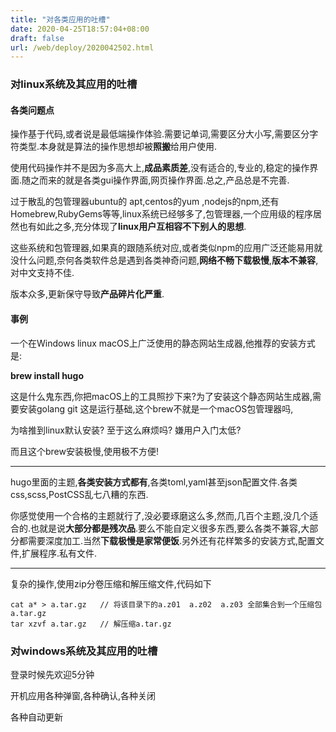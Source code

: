 ```yaml
---
title: "对各类应用的吐槽"
date: 2020-04-25T18:57:04+08:00
draft: false
url: /web/deploy/2020042502.html
---
```


### 对linux系统及其应用的吐槽


#### 各类问题点

操作基于代码,或者说是最低端操作体验.需要记单词,需要区分大小写,需要区分字符类型.本身就是算法的操作思想却被**照搬**给用户使用.


使用代码操作并不是因为多高大上,**成品素质差**,没有适合的,专业的,稳定的操作界面.随之而来的就是各类gui操作界面,网页操作界面.总之,产品总是不完善.


过于散乱的包管理器ubuntu的 apt,centos的yum ,nodejs的npm,还有Homebrew,RubyGems等等,linux系统已经够多了,包管理器,一个应用级的程序居然也有如此之多,充分体现了**linux用户互相容不下别人的思想**.


这些系统和包管理器,如果真的跟随系统对应,或者类似npm的应用广泛还能易用就没什么问题,奈何各类软件总是遇到各类神奇问题,**网络不畅下载极慢**,**版本不兼容**,对中文支持不佳.


版本众多,更新保守导致**产品碎片化严重**.




#### 事例

一个在Windows linux macOS上广泛使用的静态网站生成器,他推荐的安装方式是: 

**brew install hugo** 

这是什么鬼东西,你把macOS上的工具照抄下来?为了安装这个静态网站生成器,需要安装golang git 这是运行基础,这个brew不就是一个macOS包管理器吗,

为啥推到linux默认安装?  至于这么麻烦吗?  嫌用户入门太低?

而且这个brew安装极慢,使用极不方便!


***

hugo里面的主题,**各类安装方式都有**,各类toml,yaml甚至json配置文件.各类css,scss,PostCSS乱七八糟的东西.

你感觉使用一个合格的主题就行了,没必要琢磨这么多,然而,几百个主题,没几个适合的.也就是说**大部分都是残次品**.要么不能自定义很多东西,要么各类不兼容,大部分都需要深度加工.当然**下载极慢是家常便饭**.另外还有花样繁多的安装方式,配置文件,扩展程序.私有文件.



***

复杂的操作,使用zip分卷压缩和解压缩文件,代码如下

```
cat a* > a.tar.gz   // 将该目录下的a.z01  a.z02  a.z03 全部集合到一个压缩包a.tar.gz
tar xzvf a.tar.gz   // 解压缩a.tar.gz

```


### 对windows系统及其应用的吐槽

登录时候先欢迎5分钟


开机应用各种弹窗,各种确认,各种关闭


各种自动更新

